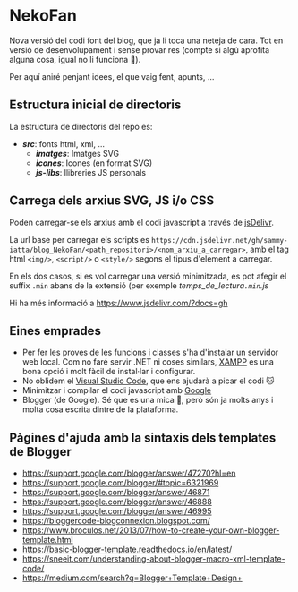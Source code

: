 # NekoFan
Nova versió del codi font del blog, que ja li toca una neteja de cara. Tot en versió de desenvolupament i sense provar res (compte si algú aprofita alguna cosa, igual no li funciona :pray:).

Per aquí aniré penjant idees, el que vaig fent, apunts, ...

## Estructura inicial de directoris
La estructura de directoris del repo es:
- **_src_**: fonts html, xml, ...
    - **_imatges_**: Imatges SVG
    - **_icones_**: Icones (en format SVG)
    - **_js-libs_**: llibreries JS personals

## Carrega dels arxius SVG, JS i/o CSS
Poden carregar-se els arxius amb el codi javascript  a través de [jsDelivr](https://www.jsdelivr.com/).

La url base per carregar els scripts es `https://cdn.jsdelivr.net/gh/sammy-iatta/blog_NekoFan/<path_repositori>/<nom_arxiu_a_carregar>`, amb el tag html `<img/>`, `<script/>` o `<style/>` segons el tipus d'element a carregar.

En els dos casos, si es vol carregar una versió minimitzada, es pot afegir el suffix `.min` abans de la extensió (per exemple *temps_de_lectura`.min`.js*

Hi ha més informació a https://www.jsdelivr.com/?docs=gh

## Eines emprades
- Per fer les proves de les funcions i classes s'ha d'instalar un servidor web local. Com no faré servir .NET ni coses similars, [XAMPP](https://www.apachefriends.org/) es una bona opció i molt fàcil de instal·lar i configurar.
- No oblidem el [Visual Studio Code](https://code.visualstudio.com/), que ens ajudarà a picar el codi :cat:
- Minimitzar i compilar el codi javascript amb [Google](https://closure-compiler.appspot.com/home)
- Blogger (de Google). Sé que es una mica :shit:, però són ja molts anys i molta cosa escrita dintre de la plataforma.

## Pàgines d'ajuda amb la sintaxis dels templates de Blogger
- https://support.google.com/blogger/answer/47270?hl=en
- https://support.google.com/blogger/#topic=6321969
- https://support.google.com/blogger/answer/46871
- https://support.google.com/blogger/answer/46888
- https://support.google.com/blogger/answer/46995
- https://bloggercode-blogconnexion.blogspot.com/
- https://www.broculos.net/2013/07/how-to-create-your-own-blogger-template.html
- https://basic-blogger-template.readthedocs.io/en/latest/
- https://sneeit.com/understanding-about-blogger-macro-xml-template-code/
- https://medium.com/search?q=Blogger+Template+Design+

